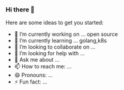 ### Hi there 👋

Here are some ideas to get you started:

- 🔭 I’m currently working on ...
open source
- 🌱 I’m currently learning ...
golang,k8s
- 👯 I’m looking to collaborate on ...
- 🤔 I’m looking for help with ...
- 💬 Ask me about ...
- 📫 How to reach me: ...
- 😄 Pronouns: ...
- ⚡ Fun fact: ...
